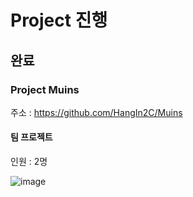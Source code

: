 # Project 진행  
## 완료  
### Project Muins  
주소 : https://github.com/HangIn2C/Muins  

#### 팀 프로젝트
인원 : 2명



![image](https://user-images.githubusercontent.com/105449595/210867828-0ee823f8-5650-42a4-aef7-617bd58d7c71.png)
